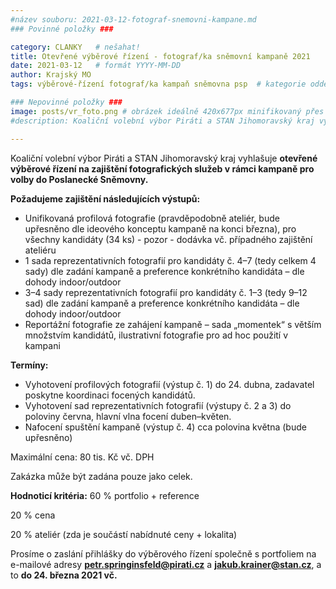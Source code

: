 ```yaml
---
#název souboru: 2021-03-12-fotograf-snemovni-kampane.md
### Povinné položky ###

category: CLANKY   # nešahat!
title: Otevřené výběrové řízení - fotograf/ka sněmovní kampaně 2021
date: 2021-03-12   # formát YYYY-MM-DD
author: Krajský MO
tags: výběrové-řízení fotograf/ka kampaň sněmovna psp  # kategorie odděleny mezerami, např. volby zemědělství životní-prostředí piráti (viz https://jihomoravsky.pirati.cz/tags/)

### Nepovinné položky ###
image: posts/vr_foto.png # obrázek ideálně 420x677px minifikovaný přes https://tinypng.com/
#description: Koaliční volební výbor Piráti a STAN Jihomoravský kraj vyhlašuje otevřené výběrové řízení na zajištění fotografických služeb v rámci kampaně pro volby do Poslanecké Sněmovny 2021.**

---
```

Koaliční volební výbor Piráti a STAN Jihomoravský kraj vyhlašuje **otevřené výběrové řízení na zajištění fotografických služeb v rámci kampaně pro volby do Poslanecké Sněmovny.** 

**Požadujeme zajištění následujících výstupů:**
- Unifikovaná profilová fotografie (pravděpodobně ateliér, bude upřesněno dle ideového konceptu kampaně na konci března), pro všechny kandidáty (34 ks) - pozor - dodávka vč. případného zajištění ateliéru
- 1 sada reprezentativních fotografií pro kandidáty č. 4–7 (tedy celkem 4 sady) dle zadání kampaně a preference konkrétního kandidáta – dle dohody indoor/outdoor
- 3–4 sady reprezentativních fotografií pro kandidáty č. 1–3 (tedy 9–12 sad) dle zadání kampaně a preference konkrétního kandidáta – dle dohody indoor/outdoor
- Reportážní fotografie ze zahájení kampaně – sada „momentek“ s větším množstvím kandidátů, ilustrativní fotografie pro ad hoc použití v kampani

**Termíny:**
- Vyhotovení profilových fotografií (výstup č. 1) do 24. dubna, zadavatel poskytne koordinaci focených kandidátů.
- Vyhotovení sad reprezentativních fotografií (výstupy č. 2 a 3) do poloviny června, hlavní vlna focení duben–květen.
- Nafocení spuštění kampaně (výstup č. 4) cca polovina května (bude upřesněno)

Maximální cena: 80 tis. Kč vč. DPH

Zakázka může být zadána pouze jako celek.

**Hodnoticí kritéria:**
60 % portfolio + reference

20 % cena

20 % ateliér (zda je součástí nabídnuté ceny + lokalita)

Prosíme o zaslání přihlášky do výběrového řízení společně s portfoliem na e-mailové adresy **petr.springinsfeld@pirati.cz** a **jakub.krainer@stan.cz**, a to **do 24. března 2021 vč.**
